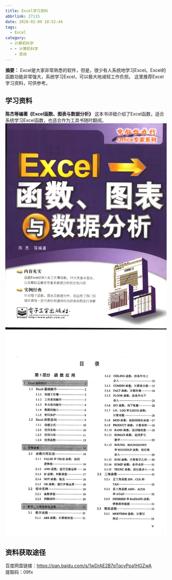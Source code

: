 ```yaml
---
title: Excel学习资料
abbrlink: 27115
date: 2020-02-09 18:52:44
tags:
  - Excel
category:
  - 计算机科学
  - - 计算机科学
    - 其他
---
```

**摘要：** Excel是大家非常熟悉的软件，但是，很少有人系统地学习Excel。Excel的函数功能非常强大，系统学习Excel，可以极大地减轻工作负担。
这里推荐Excel学习资料，可供参考。
<!-- more -->
## 学习资料  
**陈杰等编著《Excel函数、图表与数据分析》**
这本书详细介绍了Excel函数，适合系统学习Excel函数，也适合作为工具书随时翻阅。
![封面](Excel学习资料/1.jpg)
![目录1](Excel学习资料/2.jpg)

## 资料获取途径
百度网盘链接：https://pan.baidu.com/s/1wDrAE2B7qTqcyPpa1HGZwA   
提取码：09fx   
